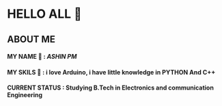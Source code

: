 # HELLO ALL 👋

## ABOUT ME
#### MY NAME 🤵      : *ASHIN PM*
#### MY SKILS 🌠     : i love Arduino, i have little knowledge in PYTHON And C++
#### CURRENT STATUS  : Studying B.Tech in Electronics and communication Engineering


